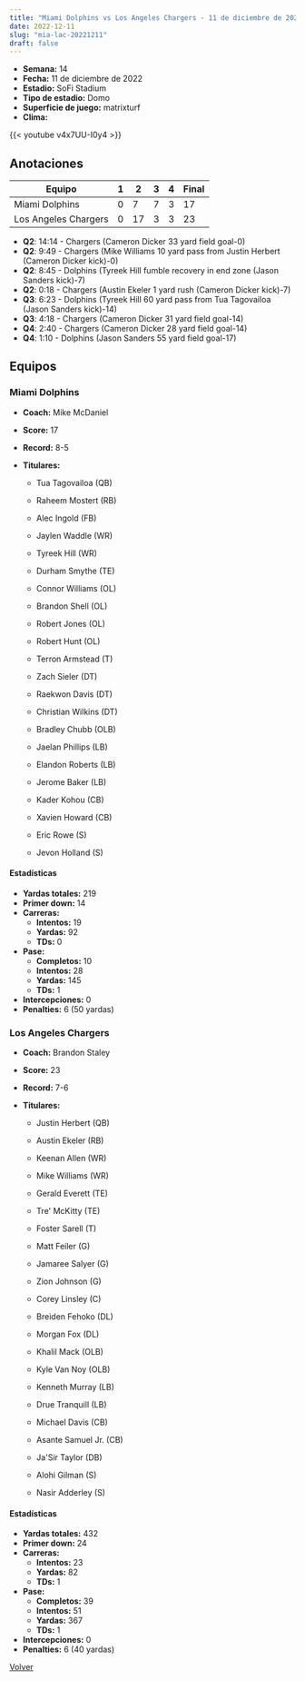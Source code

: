 ```yaml
---
title: "Miami Dolphins vs Los Angeles Chargers - 11 de diciembre de 2022"
date: 2022-12-11
slug: "mia-lac-20221211"
draft: false
---
```


- **Semana:** 14
- **Fecha:** 11 de diciembre de 2022
- **Estadio:** SoFi Stadium
- **Tipo de estadio:** Domo
- **Superficie de juego:** matrixturf
- **Clima:** 


{{< youtube v4x7UU-I0y4 >}}


## Anotaciones
| Equipo | 1 | 2 | 3 | 4 | Final |
|--------|---|---|---|---|-------|
| Miami Dolphins  | 0 | 7 | 7 | 3  | 17 |
| Los Angeles Chargers  | 0 | 17 | 3 | 3  | 23 |
- **Q2**: 14:14 - Chargers (Cameron Dicker 33 yard field goal-0)
- **Q2**: 9:49 - Chargers (Mike Williams 10 yard pass from Justin Herbert (Cameron Dicker kick)-0)
- **Q2**: 8:45 - Dolphins (Tyreek Hill fumble recovery in end zone (Jason Sanders kick)-7)
- **Q2**: 0:18 - Chargers (Austin Ekeler 1 yard rush (Cameron Dicker kick)-7)
- **Q3**: 6:23 - Dolphins (Tyreek Hill 60 yard pass from Tua Tagovailoa (Jason Sanders kick)-14)
- **Q3**: 4:18 - Chargers (Cameron Dicker 31 yard field goal-14)
- **Q4**: 2:40 - Chargers (Cameron Dicker 28 yard field goal-14)
- **Q4**: 1:10 - Dolphins (Jason Sanders 55 yard field goal-17)


## Equipos


### Miami Dolphins
* **Coach:** Mike McDaniel
* **Score:** 17
* **Record:** 8-5
* **Titulares:** 

  * Tua Tagovailoa (QB) 

  * Raheem Mostert (RB) 

  * Alec Ingold (FB) 

  * Jaylen Waddle (WR) 

  * Tyreek Hill (WR) 

  * Durham Smythe (TE) 

  * Connor Williams (OL) 

  * Brandon Shell (OL) 

  * Robert Jones (OL) 

  * Robert Hunt (OL) 

  * Terron Armstead (T) 

  * Zach Sieler (DT) 

  * Raekwon Davis (DT) 

  * Christian Wilkins (DT) 

  * Bradley Chubb (OLB) 

  * Jaelan Phillips (LB) 

  * Elandon Roberts (LB) 

  * Jerome Baker (LB) 

  * Kader Kohou (CB) 

  * Xavien Howard (CB) 

  * Eric Rowe (S) 

  * Jevon Holland (S) 

#### Estadísticas
* **Yardas totales:** 219
* **Primer down:** 14
* **Carreras:**
  * **Intentos:** 19
  * **Yardas:** 92
  * **TDs:** 0
* **Pase:**
  * **Completos:** 10
  * **Intentos:** 28
  * **Yardas:** 145
  * **TDs:** 1
* **Intercepciones:** 0
* **Penalties:** 6 (50 yardas)

### Los Angeles Chargers
* **Coach:** Brandon Staley
* **Score:** 23
* **Record:** 7-6
* **Titulares:** 

  * Justin Herbert (QB) 

  * Austin Ekeler (RB) 

  * Keenan Allen (WR) 

  * Mike Williams (WR) 

  * Gerald Everett (TE) 

  * Tre' McKitty (TE) 

  * Foster Sarell (T) 

  * Matt Feiler (G) 

  * Jamaree Salyer (G) 

  * Zion Johnson (G) 

  * Corey Linsley (C) 

  * Breiden Fehoko (DL) 

  * Morgan Fox (DL) 

  * Khalil Mack (OLB) 

  * Kyle Van Noy (OLB) 

  * Kenneth Murray (LB) 

  * Drue Tranquill (LB) 

  * Michael Davis (CB) 

  * Asante Samuel Jr. (CB) 

  * Ja'Sir Taylor (DB) 

  * Alohi Gilman (S) 

  * Nasir Adderley (S) 

#### Estadísticas
* **Yardas totales:** 432
* **Primer down:** 24
* **Carreras:**
  * **Intentos:** 23
  * **Yardas:** 82
  * **TDs:** 1
* **Pase:**
  * **Completos:** 39
  * **Intentos:** 51
  * **Yardas:** 367
  * **TDs:** 1
* **Intercepciones:** 0
* **Penalties:** 6 (40 yardas)


[Volver](/historia/2022)
